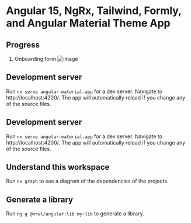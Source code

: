 # Angular 15, NgRx, Tailwind, Formly, and Angular Material Theme App

## Progress
1. Onboarding form
![image](https://user-images.githubusercontent.com/17792496/208880677-caaaff9e-1a8b-410d-a6c2-bec30d18cd2e.png)

## Development server

Run `nx serve angular-material-app` for a dev server. Navigate to http://localhost:4200/. The app will automatically reload if you change any of the source files.

## Development server

Run `nx serve angular-material-app` for a dev server. Navigate to http://localhost:4200/. The app will automatically reload if you change any of the source files.

## Understand this workspace

Run `nx graph` to see a diagram of the dependencies of the projects.

## Generate a library

Run `ng g @nrwl/angular:lib my-lib` to generate a library.
